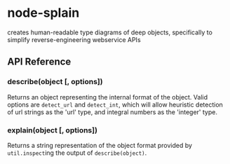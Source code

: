 node-splain
===========

creates human-readable type diagrams of deep objects, specifically to simplify
reverse-engineering webservice APIs

## API Reference

### describe(object [, options])
Returns an object representing the internal format of the object. Valid options
are `detect_url` and `detect_int`, which will allow heuristic detection of
url strings as the 'url' type, and integral numbers as the 'integer' type.

### explain(object [, options])
Returns a string representation of the object format provided by
`util.inspect`ing the output of `describe(object)`.